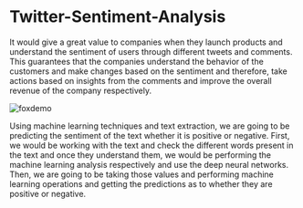 # Twitter-Sentiment-Analysis

It would give a great value to companies when they launch products and understand the sentiment of users through different tweets and comments. This guarantees that the companies understand the behavior of the customers and make changes based on the sentiment and therefore, take actions based on insights from the comments and improve the overall revenue of the company respectively. 

![foxdemo](https://www.google.com/url?sa=i&url=https%3A%2F%2Fwww.youtube.com%2Fwatch%3Fv%3DujId4ipkBio&psig=AOvVaw1fx6j3sD6oUyy5Sn-I8-l1&ust=1624646529062000&source=images&cd=vfe&ved=0CAoQjRxqFwoTCLD52Iz2sPECFQAAAAAdAAAAABAD)

Using machine learning techniques and text extraction, we are going to be predicting the sentiment of the text whether it is positive or negative. First, we would be working with the text and check the different words present in the text and once they understand them, we would be performing the machine learning analysis respectively and use the deep neural networks. Then, we are going to be taking those values and performing machine learning operations and getting the predictions as to whether they are positive or negative. 
